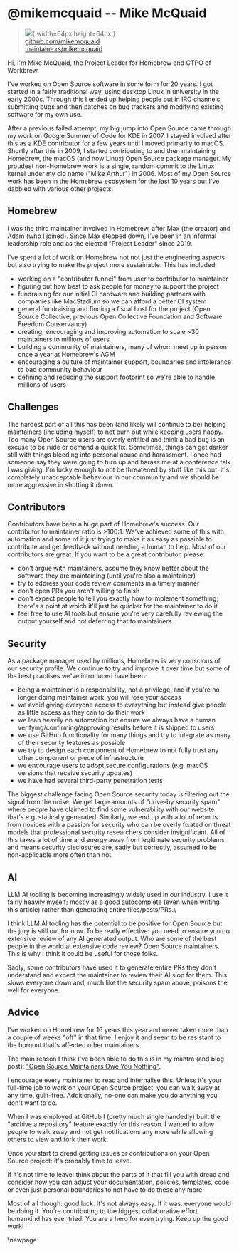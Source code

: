 # @mikemcquaid -- Mike McQuaid

> ![](https://github.com/mikemcquaid.png){ width=64px height=64px }  
> [github.com/mikemcquaid](https://github.com/mikemcquaid)  
> [maintaine.rs/mikemcquaid](https://maintaine.rs/mikemcquaid)

Hi, I'm Mike McQuaid, the Project Leader for Homebrew and CTPO of Workbrew.

I've worked on Open Source software in some form for 20 years.
I got started in a fairly traditional way, using desktop Linux in university in the early 2000s.
Through this I ended up helping people out in IRC channels, submitting bugs and then patches on bug trackers and modifying existing software for my own use.

After a previous failed attempt, my big jump into Open Source came through my work on Google Summer of Code for KDE in 2007.
I stayed involved after this as a KDE contributor for a few years until I moved primarily to macOS.
Shortly after this in 2009, I started contributing to and then maintaining Homebrew, the macOS (and now Linux) Open Source package manager.
My proudest non-Homebrew work is a single, random commit to the Linux kernel under my old name ("Mike Arthur") in 2006.
Most of my Open Source work has been in the Homebrew ecosystem for the last 10 years but I've dabbled with various other projects.

## Homebrew

I was the third maintainer involved in Homebrew, after Max (the creator) and Adam (who I joined).
Since Max stepped down, I've been in an informal leadership role and as the elected "Project Leader" since 2019.

I've spent a lot of work on Homebrew not not just the engineering aspects but also trying to make the project more sustainable.
This has included:

- working on a "contributor funnel" from user to contributor to maintainer
- figuring out how best to ask people for money to support the project
- fundraising for our initial CI hardware and building partners with companies like MacStadium so we can afford a better CI system
- general fundraising and finding a fiscal host for the project (Open Source Collective, previous Open Collective Foundation and Software Freedom Conservancy)
- creating, encouraging and improving automation to scale ~30 maintainers to millions of users
- building a community of maintainers, many of whom meet up in person once a year at Homebrew's AGM
- encouraging a culture of maintainer support, boundaries and intolerance to bad community behaviour
- defining and reducing the support footprint so we're able to handle millions of users

## Challenges

The hardest part of all this has been (and likely will continue to be) helping maintainers (including myself) to not burn out while keeping users happy.
Too many Open Source users are overly entitled and think a bad bug is an excuse to be rude or demand a quick fix.
Sometimes, things can get darker still with things bleeding into personal abuse and harassment.
I once had someone say they were going to turn up and harass me at a conference talk I was giving.
I'm lucky enough to not be threatened by stuff like this but: it's completely unacceptable behaviour in our community and we should be more aggressive in shutting it down.

## Contributors

Contributors have been a huge part of Homebrew's success.
Our contributor to maintainer ratio is >100:1.
We've achieved some of this with automation and some of it just trying to make it as easy as possible to contribute and get feedback without needing a human to help.
Most of our contributors are great.
If you want to be a great contributor, please:

- don't argue with maintainers, assume they know better about the software they are maintaining (until you're also a maintainer)
- try to address your code review comments in a timely manner
- don't open PRs you aren't willing to finish
- don't expect people to tell you exactly how to implement something; there's a point at which it'll just be quicker for the maintainer to do it
- feel free to use AI tools but ensure you're very carefully reviewing the output yourself and not deferring that to maintainers

## Security

As a package manager used by millions, Homebrew is very conscious of our security profile.
We continue to try and improve it over time but some of the best practises we've introduced have been:

- being a maintainer is a responsibility, not a privilege, and if you're no longer doing maintainer work: you will lose your access
- we avoid giving everyone access to everything but instead give people as little access as they can to do their work
- we lean heavily on automation but ensure we always have a human verifying/confirming/approving results before it is shipped to users
- we use GitHub functionality for many things and try to integrate as many of their security features as possible
- we try to design each component of Homebrew to not fully trust any other component or piece of infrastructure
- we encourage users to adopt secure configurations (e.g. macOS versions that receive security updates)
- we have had several third-party penetration tests

The biggest challenge facing Open Source security today is filtering out the signal from the noise.
We get large amounts of "drive-by security spam" where people have claimed to find some vulnerability with our website that's e.g. statically generated.
Similarly, we end up with a lot of reports from novices with a passion for security who can be overly fixated on threat models that professional security researchers consider insignificant.
All of this takes a lot of time and energy away from legitimate security problems and means security disclosures are, sadly but correctly, assumed to be non-applicable more often than not.

## AI

LLM AI tooling is becoming increasingly widely used in our industry.
I use it fairly heavily myself; mostly as a good autocomplete (even when writing this article) rather than generating entire files/posts/PRs.\

I think LLM AI tooling has the potential to be positive for Open Source but the jury is still out for now.
To be really effective: you need to ensure you do extensive review of any AI generated output.
Who are some of the best people in the world at extensive code review?
Open Source maintainers.
This is why I think it could be useful for those folks.

Sadly, some contributors have used it to generate entire PRs they don't understand and expect the maintainer to review their AI slop for them.
This slows everyone down and, much like the security spam above, poisons the well for everyone.

## Advice

I've worked on Homebrew for 16 years this year and never taken more than a couple of weeks "off" in that time.
I enjoy it and seem to be resistant to the burnout that's affected other maintainers.

The main reason I think I've been able to do this is in my mantra (and blog post):
["Open Source Maintainers Owe You Nothing"](https://mikemcquaid.com/open-source-maintainers-owe-you-nothing/).

I encourage every maintainer to read and internalise this.
Unless it's your full-time job to work on your Open Source project: you can walk away at any time, guilt-free.
Additionally, no-one can make you do anything you don't want to do.

When I was employed at GitHub I (pretty much single handedly) built the "archive a repository" feature exactly for this reason.
I wanted to allow people to walk away and not get notifications any more while allowing others to view and fork their work.

Once you start to dread getting issues or contributions on your Open Source project: it's probably time to leave.

If it's not time to leave: think about the parts of it that fill you with dread and consider how you can adjust your documentation, policies, templates, code or even just personal boundaries to not have to do these any more.

Most of all though: good luck.
It's not always easy.
If it was: everyone would be doing it.
You're contributing to the biggest collaborative effort humankind has ever tried.
You are a hero for even trying.
Keep up the good work!

\newpage
